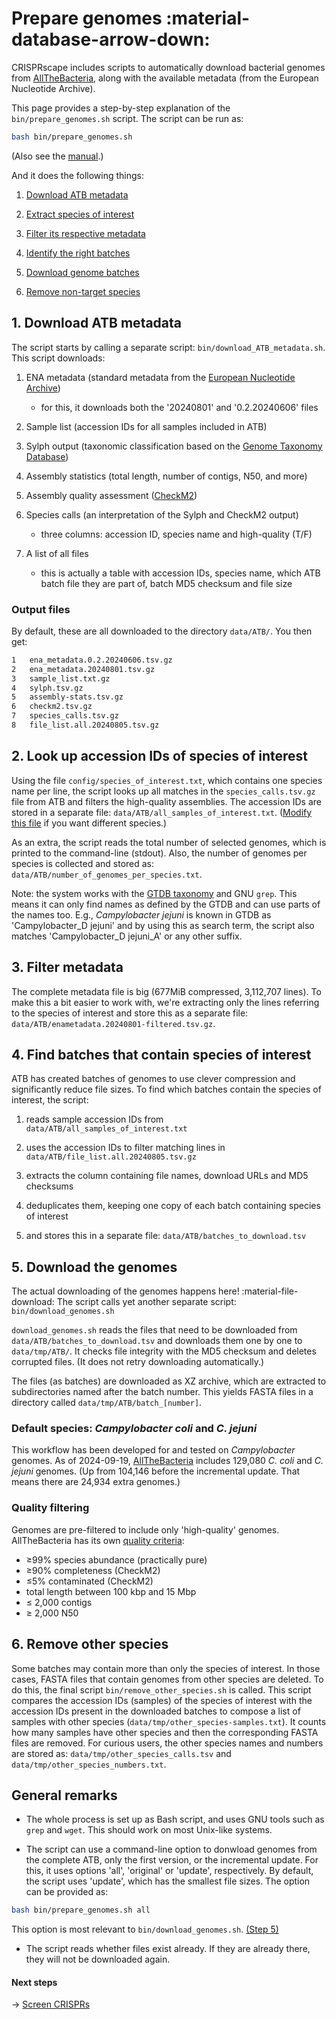 # Prepare genomes :material-database-arrow-down:

CRISPRscape includes scripts to automatically download bacterial genomes
from [AllTheBacteria](https://allthebacteria.readthedocs.io/en/latest/),
along with the available metadata (from the European Nucleotide Archive).

This page provides a step-by-step explanation of the `bin/prepare_genomes.sh`
script. The script can be run as:

``` bash
bash bin/prepare_genomes.sh
```

(Also see the [manual](manual.md#download-input-genomes).)

And it does the following things:

1. [Download ATB metadata](#1-download-atb-metadata)

2. [Extract species of interest](#2-look-up-accession-ids-of-species-of-interest)

3. [Filter its respective metadata](#3-filter-metadata)

4. [Identify the right batches](#4-find-batches-that-contain-species-of-interest)

5. [Download genome batches](#5-download-the-genomes)

6. [Remove non-target species](#6-remove-other-species)

## 1. Download ATB metadata

The script starts by calling a separate script: `bin/download_ATB_metadata.sh`.
This script downloads:

1. ENA metadata (standard metadata from the [European Nucleotide Archive](https://www.ebi.ac.uk/ena/browser/home))
    - for this, it downloads both the '20240801' and '0.2.20240606' files

2. Sample list (accession IDs for all samples included in ATB)

3. Sylph output (taxonomic classification based on the
[Genome Taxonomy Database](https://gtdb.ecogenomic.org/))

4. Assembly statistics (total length, number of contigs, N50, and more)

5. Assembly quality assessment ([CheckM2](https://github.com/chklovski/CheckM2))

6. Species calls (an interpretation of the Sylph and CheckM2 output)
    - three columns: accession ID, species name and high-quality (T/F)

7. A list of all files
    - this is actually a table with accession IDs, species name, which
    ATB batch file they are part of, batch MD5 checksum and file size

### Output files

By default, these are all downloaded to the directory `data/ATB/`.
You then get:

``` bash
1   ena_metadata.0.2.20240606.tsv.gz
2   ena_metadata.20240801.tsv.gz
3   sample_list.txt.gz
4   sylph.tsv.gz
5   assembly-stats.tsv.gz
6   checkm2.tsv.gz
7   species_calls.tsv.gz
8   file_list.all.20240805.tsv.gz
```

## 2. Look up accession IDs of species of interest

Using the file `config/species_of_interest.txt`, which contains one species
name per line, the script looks up all matches in the `species_calls.tsv.gz`
file from ATB and filters the high-quality assemblies.
The accession IDs are stored in a separate file:
`data/ATB/all_samples_of_interest.txt`.
([Modify this file](manual.md#species-of-interest) if you want different
species.)

As an extra, the script reads the total number of selected genomes,
which is printed to the command-line (stdout).
Also, the number of genomes per species is collected and stored as:
`data/ATB/number_of_genomes_per_species.txt`.

Note: the system works with the [GTDB taxonomy](https://gtdb.ecogenomic.org/tree?r=d__Bacteria)
and GNU `grep`. This means it can only find names as defined by the GTDB
and can use parts of the names too. E.g., _Campylobacter jejuni_ is known
in GTDB as 'Campylobacter_D jejuni' and by using this as search term,
the script also matches 'Campylobacter_D jejuni_A' or any other suffix.

## 3. Filter metadata

The complete metadata file is big (677MiB compressed, 3,112,707 lines).
To make this a bit easier to work with, we're extracting only the lines
referring to the species of interest and store this as a separate file:
`data/ATB/enametadata.20240801-filtered.tsv.gz`.

## 4. Find batches that contain species of interest

ATB has created batches of genomes to use clever compression and
significantly reduce file sizes. To find which batches contain
the species of interest, the script:

1. reads sample accession IDs from `data/ATB/all_samples_of_interest.txt`

2. uses the accession IDs to filter matching lines in `data/ATB/file_list.all.20240805.tsv.gz`

3. extracts the column containing file names, download URLs and MD5 checksums

4. deduplicates them, keeping one copy of each batch containing species of interest

5. and stores this in a separate file: `data/ATB/batches_to_download.tsv`

## 5. Download the genomes

The actual downloading of the genomes happens here! :material-file-download:
The script calls yet another separate script: `bin/download_genomes.sh`

`download_genomes.sh` reads the files that need to be downloaded
from `data/ATB/batches_to_download.tsv` and downloads them one by one
to `data/tmp/ATB/`.
It checks file integrity with the MD5 checksum and deletes corrupted
files. (It does not retry downloading automatically.)

The files (as batches) are downloaded as XZ archive, which are
extracted to subdirectories named after the batch number.
This yields FASTA files in a directory called `data/tmp/ATB/batch_[number]`.

### Default species: _Campylobacter coli_ and _C. jejuni_

This workflow has been developed for and tested on _Campylobacter_ genomes.
As of 2024-09-19,
[AllTheBacteria](https://allthebacteria.readthedocs.io/en/latest/)
includes 129,080 _C. coli_ and _C. jejuni_ genomes.
(Up from 104,146 before the incremental update.
That means there are 24,934 extra genomes.)

### Quality filtering

Genomes are pre-filtered to include only 'high-quality' genomes.
AllTheBacteria has its own
[quality criteria](https://allthebacteria.readthedocs.io/en/latest/sample_metadata.html#high-quality-dataset):

- &#8805;99% species abundance (practically pure)
- &#8805;90% completeness (CheckM2)
- &#8804;5% contaminated (CheckM2)
- total length between 100 kbp and 15 Mbp
- &#8804; 2,000 contigs
- &#8805; 2,000 N50

## 6. Remove other species

Some batches may contain more than only the species of interest.
In those cases, FASTA files that contain genomes from other species are
deleted.
To do this, the final script `bin/remove_other_species.sh` is called.
This script compares the accession IDs (samples) of the species of interest
with the accession IDs present in the downloaded batches to
compose a list of samples with other species (`data/tmp/other_species-samples.txt`).
It counts how many samples have other species and then the corresponding
FASTA files are removed.
For curious users, the other species names and numbers are stored as:
`data/tmp/other_species_calls.tsv` and `data/tmp/other_species_numbers.txt`.

## General remarks

- The whole process is set up as Bash script, and uses GNU tools such
as `grep` and `wget`. This should work on most Unix-like systems.

- The script can use a command-line option to donwload genomes from the
complete ATB, only the first version, or the incremental update.
For this, it uses options 'all', 'original' or 'update', respectively.
By default, the script uses 'update', which has the smallest file sizes.
The option can be provided as:

```bash
bash bin/prepare_genomes.sh all
```

This option is most relevant to `bin/download_genomes.sh`.
[(Step 5)](#5-download-the-genomes)

- The script reads whether files exist already. If they are already there,
they will not be downloaded again.

#### Next steps

&rarr; [Screen CRISPRs](CRISPR_screening.md)
